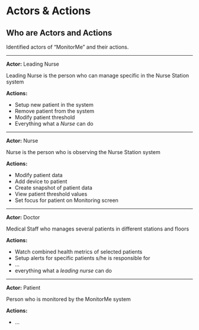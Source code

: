 # Actors & Actions

## Who are Actors and Actions

Identified actors of “MonitorMe” and their actions.

---

**Actor:** Leading Nurse

Leading Nurse is the person who can manage specific in the Nurse Station system

**Actions:**

- Setup new patient in the system
- Remove patient from the system
- Modify patient threshold
- Everything what a *Nurse* can do

---

**Actor:** Nurse

Nurse is the person who is observing the Nurse Station system

**Actions:**

- Modify patient data
- Add device to patient
- Create snapshot of patient data
- View patient threshold values
- Set focus for patient on Monitoring screen

---

**Actor:** Doctor

Medical Staff who manages several patients in different stations and floors

**Actions:**

- Watch combined health metrics of selected patients
- Setup alerts for specific patients s/he is responsible for
- ...
- everything what a *leading nurse* can do

---

**Actor:** Patient

Person who is monitored by the MonitorMe system

**Actions:**

- ... 
